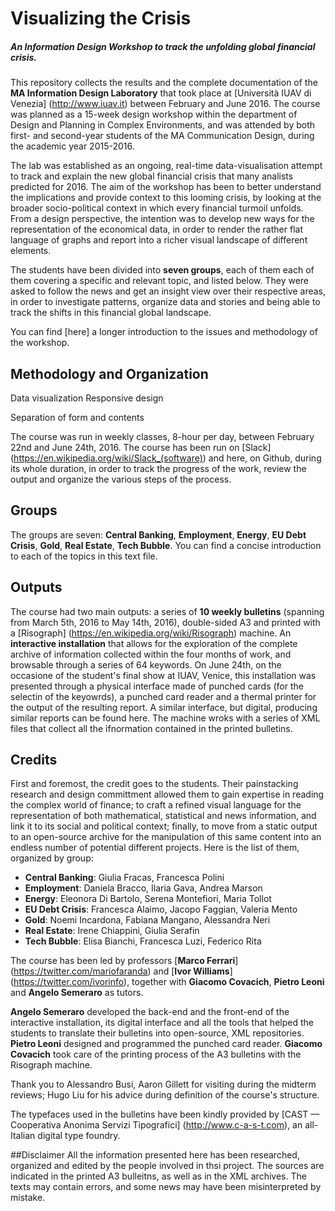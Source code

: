 Visualizing the Crisis
======================

##### An Information Design Workshop to track the unfolding global financial crisis.

This repository collects the results and the complete documentation of the __MA Information Design Laboratory__ that took place at [Università IUAV di Venezia] (http://www.iuav.it) between February and June 2016. The course was planned as a 15-week design workshop within the department of Design and Planning in Complex Environments, and was attended by both first- and second-year students of the MA Communication Design, during the academic year 2015-2016.

The lab was established as an ongoing, real-time data-visualisation attempt to track and explain the new global financial crisis that many analists predicted for 2016. The aim of the workshop has been to better understand the implications and provide context to this looming crisis, by looking at the broader socio-political context in which every financial turmoil unfolds. From a design perspective, the intention was to develop new ways for the representation of the economical data, in order to render the rather flat language of graphs and report into a richer visual landscape of different elements.

The students have been divided into __seven groups__, each of them each of them covering a specific and relevant topic, and listed below. They were asked to follow the news and get an insight view over their respective areas, in order to investigate patterns, organize data and stories and being able to track the shifts in this financial global landscape.

You can find [here] a longer introduction to the issues and methodology of the workshop.

## Methodology and Organization
Data visualization
Responsive design

Separation of form and contents

The course  was run in weekly classes, 8-hour per day, between February 22nd and June 24th, 2016. The course has been run on [Slack] (https://en.wikipedia.org/wiki/Slack_(software)) and here, on Github, during its whole duration, in order to track the progress of the work, review the output and organize the various steps of the process. 

## Groups
The groups are seven: __Central Banking__, __Employment__, __Energy__, __EU Debt Crisis__, __Gold__, __Real Estate__, __Tech Bubble__. You can find a concise introduction to each of the topics in this text file. 

## Outputs
The course had two main outputs: a series of __10 weekly bulletins__ (spanning from March 5th, 2016 to May 14th, 2016), double-sided A3 and printed with a [Risograph] (https://en.wikipedia.org/wiki/Risograph) machine. An __interactive installation__ that allows for the exploration of the complete archive of information collected within the four months of work, and browsable through a series of 64 keywords. On June 24th, on the occasione of the student's final show at IUAV, Venice, this installation was presented through a physical interface made of punched cards (for the selectin of the keyowrds), a punched card reader and a thermal printer for the output of the resulting report. A similar interface, but digital, producing similar reports can be found here. The machine wroks with a series of XML files that collect all the ifnormation contained in the printed bulletins.

## Credits
First and foremost, the credit goes to the students. Their painstacking research and design committment allowed them to gain expertise in reading the complex world of finance; to craft a refined visual language for the representation of both mathematical, statistical and news information, and link it to its social and political context; finally, to move from a static output to an open-source archive for the manipulation of this same content into an endless number of potential different projects. Here is the list of them, organized by group: 

* __Central Banking__: Giulia Fracas, Francesca Polini
* __Employment__: Daniela Bracco, Ilaria Gava, Andrea Marson
* __Energy__: Eleonora Di Bartolo, Serena Montefiori, Maria Tollot
* __EU Debt Crisis__: Francesca Alaimo, Jacopo Faggian, Valeria Mento
* __Gold__: Noemi Incardona, Fabiana Mangano, Alessandra Neri
* __Real Estate__: Irene Chiappini, Giulia Serafin
* __Tech Bubble__: Elisa Bianchi, Francesca Luzi, Federico Rita

The course has been led by professors [__Marco Ferrari__] (https://twitter.com/mariofaranda) and [__Ivor Williams__] (https://twitter.com/ivorinfo), together with __Giacomo Covacich__, __Pietro Leoni__ and __Angelo Semeraro__ as tutors.

__Angelo Semeraro__ developed the back-end and the front-end of the interactive installation, its digital interface and all the tools that helped the students to translate their bulletins into open-source, XML repositories. __Pietro Leoni__ designed and programmed the punched card reader. __Giacomo Covacich__ took care of the printing process of the A3 bulletins with the Risograph machine. 

Thank you to Alessandro Busi, Aaron Gillett for visiting during the midterm reviews; Hugo Liu for his advice during definition of the course's structure. 

The typefaces used in the bulletins have been kindly provided by [CAST — Cooperativa Anonima Servizi Tipografici] (http://www.c-a-s-t.com), an all-Italian digital type foundry. 

##Disclaimer
All the information presented here has been researched, organized and edited by the people involved in thsi project. The sources are indicated in the printed A3 bulleitns, as well as in the XML archives. The texts may contain errors, and some news may have been misinterpreted by mistake. 


